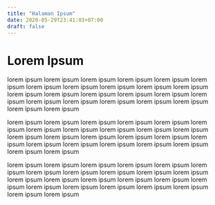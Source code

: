 ```yaml
---
title: "Halaman Ipsum"
date: 2020-05-29T23:41:03+07:00
draft: false
---
```


# Lorem Ipsum

lorem ipsum lorem ipsum lorem ipsum lorem ipsum lorem ipsum lorem ipsum 
lorem ipsum lorem ipsum lorem ipsum lorem ipsum lorem ipsum lorem ipsum 
lorem ipsum lorem ipsum lorem ipsum lorem ipsum lorem ipsum lorem ipsum 
lorem ipsum lorem ipsum lorem ipsum lorem ipsum lorem ipsum lorem ipsum 

lorem ipsum lorem ipsum lorem ipsum lorem ipsum lorem ipsum lorem ipsum lorem ipsum lorem ipsum lorem ipsum lorem ipsum lorem ipsum lorem ipsum lorem ipsum lorem ipsum lorem ipsum lorem ipsum lorem ipsum lorem ipsum 
lorem ipsum lorem ipsum lorem ipsum lorem ipsum lorem ipsum lorem ipsum 


lorem ipsum lorem ipsum lorem ipsum lorem ipsum lorem ipsum lorem ipsum 
lorem ipsum lorem ipsum lorem ipsum lorem ipsum lorem ipsum lorem ipsum 
lorem ipsum lorem ipsum lorem ipsum lorem ipsum lorem ipsum lorem ipsum 
lorem ipsum lorem ipsum lorem ipsum lorem ipsum lorem ipsum lorem ipsum 
